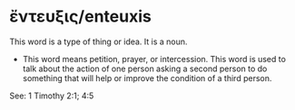 # ἔντευξις/enteuxis
This word is a type of thing or idea. It is a noun.

* This word means petition, prayer, or intercession. This word is used to talk about the action of one person asking a second person to do something that will help or improve the condition of a third person.

See: 1 Timothy 2:1; 4:5
